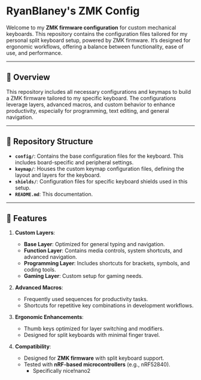 # **RyanBlaney's ZMK Config**

Welcome to my **ZMK firmware configuration** for custom mechanical keyboards. This repository contains the configuration files tailored for my personal split keyboard setup, powered by ZMK firmware. It’s designed for ergonomic workflows, offering a balance between functionality, ease of use, and performance.

---

## **🎯 Overview**

This repository includes all necessary configurations and keymaps to build a ZMK firmware tailored to my specific keyboard. The configurations leverage layers, advanced macros, and custom behavior to enhance productivity, especially for programming, text editing, and general navigation.

---

## **📂 Repository Structure**

- **`config/`**: Contains the base configuration files for the keyboard. This includes board-specific and peripheral settings.
- **`keymap/`**: Houses the custom keymap configuration files, defining the layout and layers for the keyboard.
- **`shields/`**: Configuration files for specific keyboard shields used in this setup.
- **`README.md`**: This documentation.

---

## **🎹 Features**

1. **Custom Layers**:
   - **Base Layer**: Optimized for general typing and navigation.
   - **Function Layer**: Contains media controls, system shortcuts, and advanced navigation.
   - **Programming Layer**: Includes shortcuts for brackets, symbols, and coding tools.
   - **Gaming Layer**: Custom setup for gaming needs.

2. **Advanced Macros**:
   - Frequently used sequences for productivity tasks.
   - Shortcuts for repetitive key combinations in development workflows.

3. **Ergonomic Enhancements**:
   - Thumb keys optimized for layer switching and modifiers.
   - Designed for split keyboards with minimal finger travel.

4. **Compatibility**:
   - Designed for **ZMK firmware** with split keyboard support.
   - Tested with **nRF-based microcontrollers** (e.g., nRF52840).
        - Specifically nice!nano2

